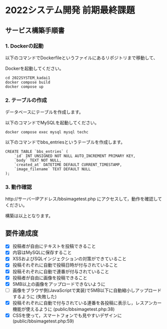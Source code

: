 # 2022システム開発 前期最終課題

## サービス構築手順書

### 1. Dockerの起動

以下のコマンドでDockerfileというファイルにあるリポジトリまで移動して、

Dockerを起動してください。
```
cd 2022SYSTEM_kadai1
docker compose build
docker compose up
```
### 2. テーブルの作成

データベースにテーブルを作成します。

以下のコマンドでMySQLを起動してください。

```
docker compose exec mysql mysql techc
```
以下のコマンドでbbs_entriesというテーブルを作成します。

```
CREATE TABLE `bbs_entries` (
    `id` INT UNSIGNED NOT NULL AUTO_INCREMENT PRIMARY KEY,
    `body` TEXT NOT NULL,
    `created_at` DATETIME DEFAULT CURRENT_TIMESTAMP,
    `image_filename` TEXT DEFAULT NULL
);
```

### 3. 動作確認
http://サーバーIPアドレス/bbsimagetest.php にアクセスして，動作を確認してください。

構築は以上となります。

## 要件達成度
- [x] 投稿者が自由にテキストを投稿できること
- [x] 内容はMySQLに保存すること
- [x] XSSおよびSQLインジェクションの対策ができていること
- [x] 投稿それぞれに自動で投稿日時が付与されていること
- [x] 投稿それぞれに自動で連番が付与されていること
- [x] 投稿者が自由に画像を投稿できること
- [x] 5MB以上の画像をアップロードできないように
- [ ] 画像をブラウザ側(JavaScriptで実装)で5MB以下に自動縮小しアップロードするように (失敗した)
- [x] 投稿それぞれに自動で付与されている連番を各投稿に表示し，レスアンカー機能が使えるように (public/bbsimagetest.php:38)
- [x] CSSを使って，スマートフォンでも見やすいデザインに (public/bbsimagetest.php:59)
